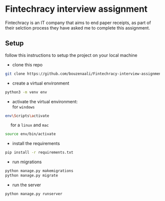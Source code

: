 # Fintechracy interview assignment
Fintechracy is an IT company that aims to end paper receipts, as part of their selction process they have asked me to complete this assignment.

## Setup
follow this instructions to setup the project on your local machine

- clone this repo 
```bash
git clone https://github.com/bouzenaali/Fintechracy-interview-assignment.git
```
- create a virtual environment
```bash
python3 -m venv env
```

- activate the virtual environment: <br>
for `windows`
```bash
env\Scripts\activate
``` 
&emsp; for a `linux` and `mac`
```bash
source env/bin/activate
```

- install the requirements
```bash
pip install -r requirements.txt
```

- run migrations
```bash
python manage.py makemigrations
python manage.py migrate
```

- run the server
```bash
python manage.py runserver
```

